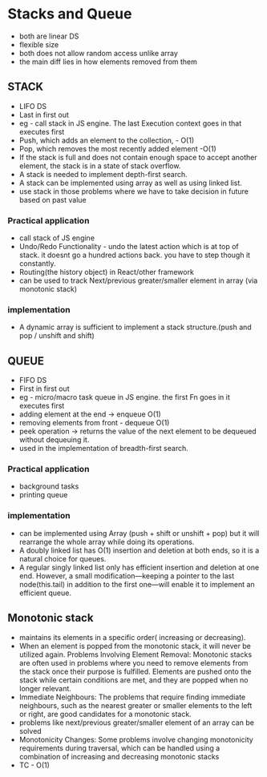 # Stacks and Queue
- both are linear DS
- flexible size
- both does not allow random access unlike array 
- the main diff lies in how elements removed from them

## STACK
- LIFO DS
- Last in first out 
- eg - call stack in JS engine. The last Execution context goes in that executes first
- Push, which adds an element to the collection, - O(1)
- Pop, which removes the most recently added element -O(1)
- If the stack is full and does not contain enough space to accept another element, the stack is in a state of stack overflow.
- A stack is needed to implement depth-first search.
- A stack can be implemented using array as well as using linked list.
- use stack in those problems where we have to take decision in future based on past value

### Practical application
- call stack of JS engine
- Undo/Redo Functionality - undo the latest action which is at top of stack. it doesnt go a hundred actions back. you have to step though it constantly.
- Routing(the history object) in React/other framework
- can be used to track Next/previous greater/smaller element in array (via monotonic stack)

### implementation 
- A dynamic array is sufficient to implement a stack structure.(push and pop / unshift and shift)

## QUEUE
- FIFO DS
- First in first out
- eg - micro/macro task queue in JS engine. the first Fn goes in it executes first
- adding element at the end -> enqueue O(1)
- removing elements from front - dequeue O(1)
- peek operation ->  returns the value of the next element to be dequeued without dequeuing it.
- used in the implementation of breadth-first search.

### Practical application
- background tasks
- printing queue

### implementation 
-  can be implemented using Array (push + shift or unshift + pop) but it will rearrange the whole array while doing its operations.
- A doubly linked list has O(1) insertion and deletion at both ends, so it is a natural choice for queues.
- A regular singly linked list only has efficient insertion and deletion at one end. However, a small modification—keeping a pointer to the last node(this.tail) in addition to the first one—will enable it to implement an efficient queue.


## Monotonic stack
-  maintains its elements in a specific order( increasing or decreasing).
- When an element is popped from the monotonic stack, it will never be utilized again.
Problems Involving Element Removal: Monotonic stacks are often used in problems where you need to remove elements from the stack once their purpose is fulfilled. Elements are pushed onto the stack while certain conditions are met, and they are popped when no longer relevant.
- Immediate Neighbours: The problems that require finding immediate neighbours, such as the nearest greater or smaller elements to the left or right, are good candidates for a monotonic stack.
- problems like next/previous greater/smaller element of an array can be solved
- Monotonicity Changes: Some problems involve changing monotonicity requirements during traversal, which can be handled using a combination of increasing and decreasing monotonic stacks
- TC - O(1)

